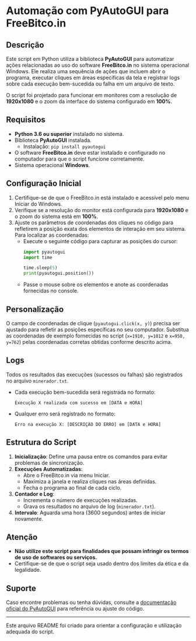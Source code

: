 # Automação com PyAutoGUI para FreeBitco.in  

## Descrição  
Este script em Python utiliza a biblioteca **PyAutoGUI** para automatizar ações relacionadas ao uso do software **FreeBitco.in** no sistema operacional Windows. Ele realiza uma sequência de ações que incluem abrir o programa, executar cliques em áreas específicas da tela e registrar logs sobre cada execução bem-sucedida ou falha em um arquivo de texto.  

O script foi projetado para funcionar em monitores com a resolução de **1920x1080** e o zoom da interface do sistema configurado em **100%**.  

## Requisitos  
- **Python 3.6 ou superior** instalado no sistema.  
- Biblioteca **PyAutoGUI** instalada.  
  - Instalação: `pip install pyautogui`  
- O software **FreeBitco.in** deve estar instalado e configurado no computador para que o script funcione corretamente.  
- Sistema operacional **Windows**.  

## Configuração Inicial  
1. Certifique-se de que o FreeBitco.in está instalado e acessível pelo menu Iniciar do Windows.  
2. Verifique se a resolução do monitor está configurada para **1920x1080** e o zoom do sistema está em **100%**.  
3. Ajuste os parâmetros de coordenadas dos cliques no código para refletirem a posição exata dos elementos de interação em seu sistema. Para localizar as coordenadas:  
   - Execute o seguinte código para capturar as posições do cursor:  
     ```python
     import pyautogui
     import time
     
     time.sleep(5)
     print(pyautogui.position())
     ```  
   - Passe o mouse sobre os elementos e anote as coordenadas fornecidas no console.

## Personalização  
O campo de coordenadas de clique (`pyautogui.click(x, y)`) precisa ser ajustado para refletir as posições específicas no seu computador. Substitua as coordenadas de exemplo fornecidas no script (`x=1910, y=1012` e `x=950, y=762`) pelas coordenadas corretas obtidas conforme descrito acima.  

## Logs  
Todos os resultados das execuções (sucessos ou falhas) são registrados no arquivo `minerador.txt`.  
- Cada execução bem-sucedida será registrada no formato:  
  ```  
  Execução X realizada com sucesso em [DATA e HORA]  
  ```  
- Qualquer erro será registrado no formato:  
  ```  
  Erro na execução X: [DESCRIÇÃO DO ERRO] em [DATA e HORA]  
  ```  

## Estrutura do Script  
1. **Inicialização**: Define uma pausa entre os comandos para evitar problemas de sincronização.  
2. **Execuções Automatizadas**:  
   - Abre o FreeBitco.in via menu Iniciar.  
   - Maximiza a janela e realiza cliques nas áreas definidas.  
   - Fecha o programa ao final de cada ciclo.  
3. **Contador e Log**:  
   - Incrementa o número de execuções realizadas.  
   - Grava os resultados no arquivo de log (`minerador.txt`).  
4. **Intervalo**: Aguarda uma hora (3600 segundos) antes de iniciar novamente.  

## Atenção  
- **Não utilize este script para finalidades que possam infringir os termos de uso de softwares ou serviços.**  
- Certifique-se de que o script seja usado dentro dos limites da ética e da legalidade.  

## Suporte  
Caso encontre problemas ou tenha dúvidas, consulte a [documentação oficial do PyAutoGUI](https://pyautogui.readthedocs.io/) para referência ou ajuste do código.  

---  
Este arquivo README foi criado para orientar a configuração e utilização adequada do script.
